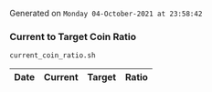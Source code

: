 Generated on `Monday 04-October-2021 at 23:58:42`

### Current to Target Coin Ratio
`current_coin_ratio.sh`

Date|Current|Target|Ratio
---|---|---|---
